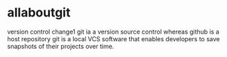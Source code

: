 # allaboutgit
version control
change1
git ia a version source control whereas github is a host repository
git is a local VCS software   that enables developers to save snapshots of their projects over time.